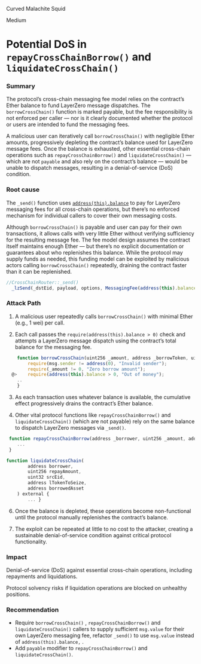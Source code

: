 Curved Malachite Squid

Medium

# Potential DoS in `repayCrossChainBorrow()` and `liquidateCrossChain()`

### Summary
The protocol’s cross-chain messaging fee model relies on the contract’s Ether balance to fund LayerZero message dispatches. The `borrowCrossChain()` function is marked payable, but the fee responsibility is not enforced per caller — nor is it clearly documented whether the protocol or users are intended to fund the messaging fees. 

A malicious user can iteratively call `borrowCrossChain()` with negligible Ether amounts, progressively depleting the contract’s balance used for LayerZero message fees. Once the balance is exhausted, other essential cross-chain operations such as `repayCrossChainBorrow()` and `liquidateCrossChain()` — which are not `payable` and also rely on the contract’s balance — would be unable to dispatch messages, resulting in a denial-of-service (DoS) condition.

### Root cause
The `_send()` function uses [`address(this).balance`](https://github.com/sherlock-audit/2025-05-lend-audit-contest/blob/main/Lend-V2/src/LayerZero/CrossChainRouter.sol#L820) to pay for LayerZero messaging fees for all cross-chain operations, but there’s no enforced mechanism for individual callers to cover their own messaging costs.

Although `borrowCrossChain()` is payable and user can pay for their own transactions, it allows calls with very little Ether without verifying sufficiency for the resulting message fee. The fee model design assumes the contract itself maintains enough Ether — but there’s no explicit documentation or guarantees about who replenishes this balance. While the protocol may supply funds as needed, this funding model can be exploited by malicious actors calling `borrowCrossChain()` repeatedly, draining the contract faster than it can be replenished.
```javascript
//CrossChainRouter::_send()
  _lzSend(_dstEid, payload, options, MessagingFee(address(this).balance, 0), payable(address(this)));
```

### Attack Path
1. A malicious user repeatedly calls `borrowCrossChain()` with minimal Ether (e.g., 1 wei) per call.

2. Each call passes the `require(address(this).balance > 0)` check and attempts a LayerZero message dispatch using the contract’s total balance for the messaging fee.
```javascript
    function borrowCrossChain(uint256 _amount, address _borrowToken, uint32 _destEid) external payable {
        require(msg.sender != address(0), "Invalid sender");
        require(_amount != 0, "Zero borrow amount");
  @>    require(address(this).balance > 0, "Out of money");
    .. 
    }
```

3. As each transaction uses whatever balance is available, the cumulative effect progressively drains the contract’s Ether balance.

4. Other vital protocol functions like `repayCrossChainBorrow()` and `liquidateCrossChain()` (which are not payable) rely on the same balance to dispatch LayerZero messages via `_send()`.
```javascript
 function repayCrossChainBorrow(address _borrower, uint256 _amount, address _lToken, uint32 _srcEid) external {
    ...
 }
```
```javascript
function liquidateCrossChain(
        address borrower,
        uint256 repayAmount,
        uint32 srcEid,
        address lTokenToSeize,
        address borrowedAsset
    ) external {
        ... }
```
6. Once the balance is depleted, these operations become non-functional until the protocol manually replenishes the contract’s balance.

7. The exploit can be repeated at little to no cost to the attacker, creating a sustainable denial-of-service condition against critical protocol functionality.


### Impact
Denial-of-service (DoS) against essential cross-chain operations, including repayments and liquidations.

Protocol solvency risks if liquidation operations are blocked on unhealthy positions.


### Recommendation
-  Require `borrowCrossChain()` , `repayCrossChainBorrow()` and `liquidateCrossChain()` callers to supply sufficient `msg.value` for their own LayerZero messaging fee, refactor `_send()` to use `msg.value` instead of `address(this).balance,` .
- Add `payable` modifier to `repayCrossChainBorrow()` and `liquidateCrossChain()`.